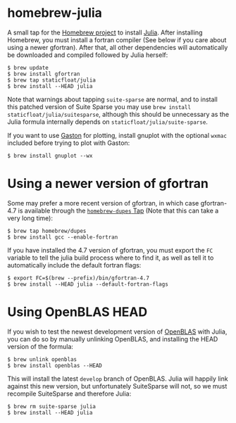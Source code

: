 homebrew-julia
==============

A small tap for the [Homebrew project](http://mxcl.github.com/homebrew/) to install [Julia](http://julialang.org/). After installing Homebrew, you must install a fortran compiler (See below if you care about using a newer gfortran). After that, all other dependencies will automatically be downloaded and compiled followed by Julia herself:

```
$ brew update
$ brew install gfortran
$ brew tap staticfloat/julia
$ brew install --HEAD julia
```

Note that warnings about tapping `suite-sparse` are normal, and to install this patched version of Suite Sparse you may use `brew install staticfloat/julia/suitesparse`, although this should be unnecessary as the Julia formula internally depends on `staticfloat/julia/suite-sparse`.

If you want to use [Gaston](https://bitbucket.org/mbaz/gaston) for plotting, install gnuplot with the optional `wxmac` included before trying to plot with Gaston:

```
$ brew install gnuplot --wx
```

Using a newer version of gfortran
=================================
Some may prefer a more recent version of gfortran, in which case gfortran-4.7 is available through the [`homebrew-dupes` Tap](https://github.com/Homebrew/homebrew-dupes) (Note that this can take a very long time):

```
$ brew tap homebrew/dupes
$ brew install gcc --enable-fortran
```

If you have installed the 4.7 version of gfortran, you must export the `FC` variable to tell the julia build process where to find it, as well as tell it to automatically include the default fortran flags:

```
$ export FC=$(brew --prefix)/bin/gfortran-4.7
$ brew install --HEAD julia --default-fortran-flags
```

Using OpenBLAS HEAD
===================
If you wish to test the newest development version of [OpenBLAS](https://github.com/xianyi/OpenBLAS) with Julia, you can do so by manually unlinking OpenBLAS, and installing the HEAD version of the formula:

```
$ brew unlink openblas
$ brew install openblas --HEAD
```

This will install the latest `develop` branch of OpenBLAS.  Julia will happily link against this new version, but unfortunately SuiteSparse will not, so we must recompile SuiteSparse and therefore Julia:

```
$ brew rm suite-sparse julia
$ brew install --HEAD julia
```